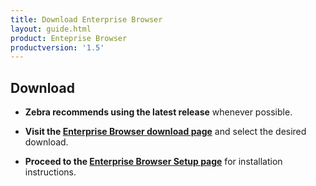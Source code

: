 ```yaml
---
title: Download Enterprise Browser
layout: guide.html
product: Enteprise Browser
productversion: '1.5'
---
```


## Download
* **Zebra recommends using the latest release** whenever possible. 

* **Visit the [Enterprise Browser download page](https://www.zebra.com/us/en/support-downloads/software/developer-tools/enterprise-browser.html)** and select the desired download. 

* **Proceed to the [Enterprise Browser Setup page](/enterprise-browser/1-5/guide/setup)** for installation instructions. 

